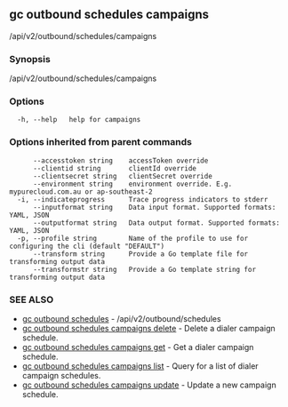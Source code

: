 ## gc outbound schedules campaigns

/api/v2/outbound/schedules/campaigns

### Synopsis

/api/v2/outbound/schedules/campaigns

### Options

```
  -h, --help   help for campaigns
```

### Options inherited from parent commands

```
      --accesstoken string    accessToken override
      --clientid string       clientId override
      --clientsecret string   clientSecret override
      --environment string    environment override. E.g. mypurecloud.com.au or ap-southeast-2
  -i, --indicateprogress      Trace progress indicators to stderr
      --inputformat string    Data input format. Supported formats: YAML, JSON
      --outputformat string   Data output format. Supported formats: YAML, JSON
  -p, --profile string        Name of the profile to use for configuring the cli (default "DEFAULT")
      --transform string      Provide a Go template file for transforming output data
      --transformstr string   Provide a Go template string for transforming output data
```

### SEE ALSO

* [gc outbound schedules](gc_outbound_schedules.html)	 - /api/v2/outbound/schedules
* [gc outbound schedules campaigns delete](gc_outbound_schedules_campaigns_delete.html)	 - Delete a dialer campaign schedule.
* [gc outbound schedules campaigns get](gc_outbound_schedules_campaigns_get.html)	 - Get a dialer campaign schedule.
* [gc outbound schedules campaigns list](gc_outbound_schedules_campaigns_list.html)	 - Query for a list of dialer campaign schedules.
* [gc outbound schedules campaigns update](gc_outbound_schedules_campaigns_update.html)	 - Update a new campaign schedule.


